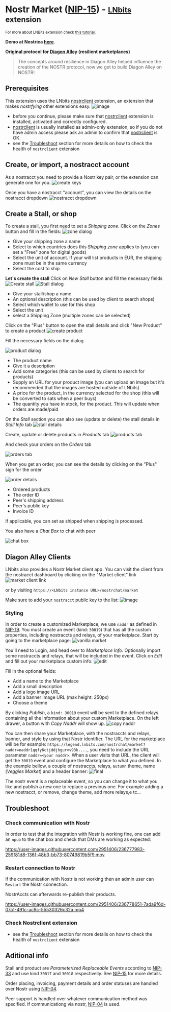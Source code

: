 # Nostr Market ([NIP-15](https://github.com/nostr-protocol/nips/blob/master/15.md)) - <small>[LNbits](https://github.com/lnbits/lnbits) extension</small>

<small>For more about LNBits extension check [this tutorial](https://github.com/lnbits/lnbits/wiki/LNbits-Extensions).</small>

**Demo at Nostrica <a href="https://www.youtube.com/live/2NueacYJovA?feature=share&t=6846">here</a>**.

**Original protocol for [Diagon Alley](https://github.com/lnbits/Diagon-Alley) (resilient marketplaces)**

> The concepts around resilience in Diagon Alley helped influence the creation of the NOSTR protocol, now we get to build Diagon Alley on NOSTR!

## Prerequisites

This extension uses the LNbits [nostrclient](https://github.com/lnbits/nostrclient) extension, an extension that makes _nostrfying_ other extensions easy.
![image](https://user-images.githubusercontent.com/2951406/236773044-81d3f30b-1ce7-4c5d-bdaf-b4a80ddddc58.png)

- before you continue, please make sure that [nostrclient](https://github.com/lnbits/nostrclient) extension is installed, activated and correctly configured.
- [nostrclient](https://github.com/lnbits/nostrclient) is usually installed as admin-only extension, so if you do not have admin access please ask an admin to confirm that [nostrclient](https://github.com/lnbits/nostrclient) is OK.
- see the [Troubleshoot](https://github.com/lnbits/nostrclient#troubleshoot) section for more details on how to check the health of `nostrclient` extension

## Create, or import, a nostracct account

As a nostracct you need to provide a Nostr key pair, or the extension can generate one for you.
![create keys](https://i.imgur.com/KhQYKOe.png)

Once you have a nostracct "account", you can view the details on the nostracct dropdown
![nostracct dropdown](https://i.imgur.com/M5abrK9.png)

## Create a Stall, or shop

To create a stall, you first need to set a _Shipping zone_. Click on the _Zones_ button and fill in the fields:
![zone dialog](https://i.imgur.com/SMAviHm.png)

- Give your shipping zone a name
- Select to which countries does this _Shipping zone_ applies to (you can set a "Free" zone for digital goods)
- Select the unit of account. If your will list products in EUR, the shipping zone must be in the same currency
- Select the cost to ship

**Let's create the stall**
Click on _New Stall_ button and fill the necessary fields
![Create stall](https://i.imgur.com/gb9b4We.png)
![Stall dialog](https://i.imgur.com/lX3Cd9K.png)

- Give your stall/shop a name
- An optional description (this can be used by client to search shops)
- Select which wallet to use for this shop
- Select the unit
- select a Shipping Zone (multiple zones can be selected)

Click on the "Plus" button to open the stall details and click "New Product" to create a product
![create product](https://i.imgur.com/zNG8wZx.png)

Fill the necessary fields on the dialog

![product dialog](https://i.imgur.com/lAmkuvy.png)

- The product name
- Give it a description
- Add some categories (this can be used by clients to search for products)
- Supply an URL for your product image (you can upload an image but it's recommended that the images are hosted outside of LNbits)
- A price for the product, in the currency selected for the shop (this will be converted to sats when a peer buys)
- The quantity you have in stock, for the product. This will update when orders are made/paid

On the _Stall_ section you can also see (update or delete) the stall details in _Stall Info_ tab
![stall details](https://i.imgur.com/97eJ7R0.png)

Create, update or delete products in _Products_ tab
![products tab](https://i.imgur.com/ilbxeOG.png)

And check your orders on the _Orders_ tab

![orders tab](https://i.imgur.com/RiqMKUM.png)

When you get an order, you can see the details by clicking on the "Plus" sign for the order

![order details](https://i.imgur.com/PtYbaPm.png)

- Ordered products
- The order ID
- Peer's shipping address
- Peer's public key
- Invoice ID

If applicable, you can set as shipped when shipping is processed.

You also have a _Chat Box_ to chat with peer

![chat box](https://i.imgur.com/fhPP9IB.png)

## Diagon Alley Clients

LNbits also provides a Nostr Market client app. You can visit the client from the nostracct dashboard by clicking on the "Market client" link
![market client link](https://i.imgur.com/3tsots2.png)

or by visiting `https://<LNbits instance URL>/nostrchat/market`

Make sure to add your `nostracct` public key to the list:
![image](https://user-images.githubusercontent.com/2951406/236787686-0e300c0a-eb5d-4490-aa70-568738ac78f4.png)

### Styling

In order to create a customized Marketplace, we use `naddr` as defined in [NIP-19](https://github.com/nostr-protocol/nips/blob/master/19.md#shareable-identifiers-with-extra-metadata). You must create an event (kind: `30019`) that has all the custom properties, including nostraccts and relays, of your marketplace. Start by going to the marketplace page:
![vanilla market](https://i.imgur.com/nCaMh1N.png)

You'll need to Login, and head over to _Marketplace Info_. Optionally import some nostraccts and relays, that will be included in the event. Click on _Edit_ and fill out your marketplace custom info:
![edit](https://i.imgur.com/wEuHuN9.png)

Fill in the optional fields:

- Add a name to the Marketplace
- Add a small description
- Add a logo image URL
- Add a banner image URL (max height: 250px)
- Choose a theme

By clicking _Publish_, a `kind: 30019` event will be sent to the defined relays containing all the information about your custom Marketplace. On the left drawer, a button with _Copy Naddr_ will show up.
![copy naddr](https://i.imgur.com/VuNIMVf.png)

You can then share your Marketplace, with the nostraccts and relays, banner, and style by using that Nostr identifier. The URL for the marketplace will be for example: `https://legend.lnbits.com/nostrchat/market?naddr=naddr1qqfy6ctjddjhgurvv93k....`, you need to include the URL parameter `naddr=<your naddr>`. When a user visits that URL, the client will get the `30019` event and configure the Marketplace to what you defined. In the example bellow, a couple of nostraccts, relays, `autumn` theme, name (_Veggies Market_) and a header banner:
![final](https://i.imgur.com/EYG7vYS.png)

The nostr event is a replaceable event, so you can change it to what you like and publish a new one to replace a previous one. For example adding a new nostracct, or remove, change theme, add more relays,e tc...

## Troubleshoot

### Check communication with Nostr

In order to test that the integration with Nostr is working fine, one can add an `npub` to the chat box and check that DMs are working as expected:

https://user-images.githubusercontent.com/2951406/236777983-259f81d8-136f-48b3-bb73-80749819b5f9.mov

### Restart connection to Nostr

If the communication with Nostr is not working then an admin user can `Restart` the Nostr connection.

NostrAccts can afterwards re-publish their products.

https://user-images.githubusercontent.com/2951406/236778651-7ada9f6d-07a1-491c-ac9c-55530326c32a.mp4

### Check Nostrclient extension

- see the [Troubleshoot](https://github.com/lnbits/nostrclient#troubleshoot) section for more details on how to check the health of `nostrclient` extension

## Aditional info

Stall and product are _Parameterized Replaceable Events_ according to [NIP-33](https://github.com/nostr-protocol/nips/blob/master/33.md) and use kind `30017` and `30018` respectivelly. See [NIP-15](https://github.com/nostr-protocol/nips/blob/master/15.md) for more details.

Order placing, invoicing, payment details and order statuses are handled over Nostr using [NIP-04](https://github.com/nostr-protocol/nips/blob/master/04.md).

Peer support is handled over whatever communication method was specified. If communicationg via nostr, [NIP-04](https://github.com/nostr-protocol/nips/blob/master/04.md) is used.
